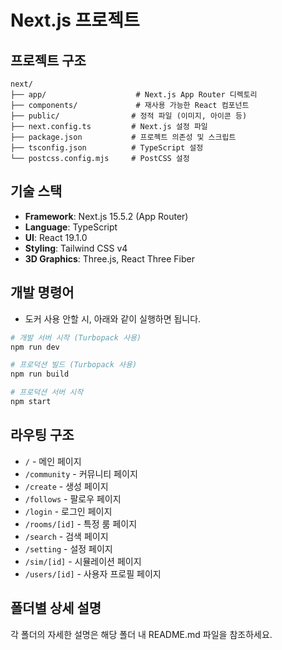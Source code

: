 # Next.js 프로젝트

## 프로젝트 구조

```
next/
├── app/                    # Next.js App Router 디렉토리
├── components/             # 재사용 가능한 React 컴포넌트
├── public/                # 정적 파일 (이미지, 아이콘 등)
├── next.config.ts         # Next.js 설정 파일
├── package.json           # 프로젝트 의존성 및 스크립트
├── tsconfig.json          # TypeScript 설정
└── postcss.config.mjs     # PostCSS 설정
```

## 기술 스택

- **Framework**: Next.js 15.5.2 (App Router)
- **Language**: TypeScript
- **UI**: React 19.1.0
- **Styling**: Tailwind CSS v4
- **3D Graphics**: Three.js, React Three Fiber

## 개발 명령어

- 도커 사용 안할 시, 아래와 같이 실행하면 됩니다.

```bash
# 개발 서버 시작 (Turbopack 사용)
npm run dev

# 프로덕션 빌드 (Turbopack 사용)
npm run build

# 프로덕션 서버 시작
npm start
```

## 라우팅 구조

- `/` - 메인 페이지
- `/community` - 커뮤니티 페이지
- `/create` - 생성 페이지
- `/follows` - 팔로우 페이지
- `/login` - 로그인 페이지
- `/rooms/[id]` - 특정 룸 페이지
- `/search` - 검색 페이지
- `/setting` - 설정 페이지
- `/sim/[id]` - 시뮬레이션 페이지
- `/users/[id]` - 사용자 프로필 페이지

## 폴더별 상세 설명

각 폴더의 자세한 설명은 해당 폴더 내 README.md 파일을 참조하세요.
